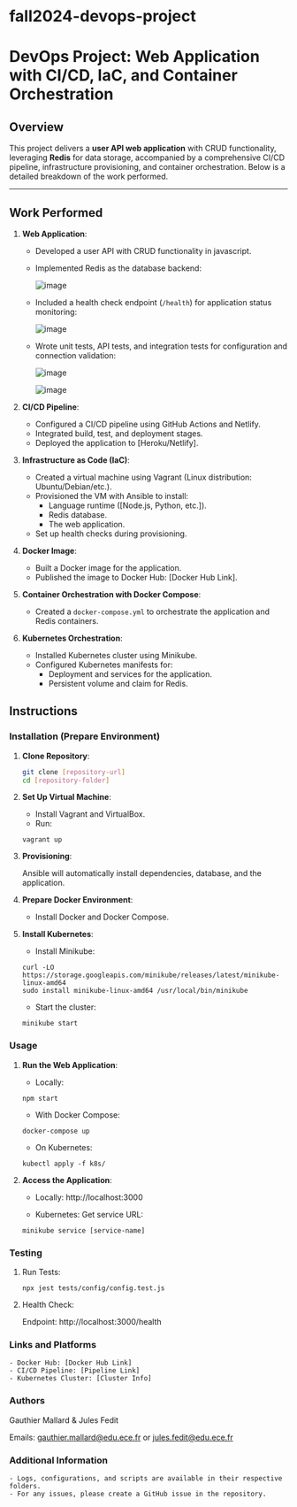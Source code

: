 # fall2024-devops-project

# DevOps Project: Web Application with CI/CD, IaC, and Container Orchestration

## Overview

This project delivers a **user API web application** with CRUD functionality, leveraging **Redis** for data storage, accompanied by a comprehensive CI/CD pipeline, infrastructure provisioning, and container orchestration. Below is a detailed breakdown of the work performed.

---

## Work Performed

1. **Web Application**:
   - Developed a user API with CRUD functionality in javascript.
   - Implemented Redis as the database backend:
   
     ![image](https://github.com/user-attachments/assets/cf00bead-30b7-4016-9d21-edd9a4389ef9)

   - Included a health check endpoint (`/health`) for application status monitoring:
   
     ![image](https://github.com/user-attachments/assets/856d6821-af79-4b7b-b169-18387435961e)

   - Wrote unit tests, API tests, and integration tests for configuration and connection validation:
  
     ![image](https://github.com/user-attachments/assets/db969a00-22c2-4cec-8f07-b0723f076fb0)

     ![image](https://github.com/user-attachments/assets/d26d9227-af6d-448b-9693-a3fd3e26d231)



2. **CI/CD Pipeline**:
   - Configured a CI/CD pipeline using GitHub Actions and Netlify.
   - Integrated build, test, and deployment stages.
   - Deployed the application to [Heroku/Netlify].

3. **Infrastructure as Code (IaC)**:
   - Created a virtual machine using Vagrant (Linux distribution: Ubuntu/Debian/etc.).
   - Provisioned the VM with Ansible to install:
     - Language runtime ([Node.js, Python, etc.]).
     - Redis database.
     - The web application.
   - Set up health checks during provisioning.

4. **Docker Image**:
   - Built a Docker image for the application.
   - Published the image to Docker Hub: [Docker Hub Link].

5. **Container Orchestration with Docker Compose**:
   - Created a `docker-compose.yml` to orchestrate the application and Redis containers.

6. **Kubernetes Orchestration**:
   - Installed Kubernetes cluster using Minikube.
   - Configured Kubernetes manifests for:
     - Deployment and services for the application.
     - Persistent volume and claim for Redis.

## Instructions

### Installation (Prepare Environment)

1. **Clone Repository**:
   ```bash
   git clone [repository-url]
   cd [repository-folder]
   ```


2. **Set Up Virtual Machine**:
    - Install Vagrant and VirtualBox.
    - Run:
    ```
    vagrant up
    ```
3. **Provisioning**:

    Ansible will automatically install dependencies, database, and the application.
4. **Prepare Docker Environment**:

    - Install Docker and Docker Compose.
5. **Install Kubernetes**:

    - Install Minikube:
    ```
    curl -LO https://storage.googleapis.com/minikube/releases/latest/minikube-linux-amd64
    sudo install minikube-linux-amd64 /usr/local/bin/minikube
    ```

    - Start the cluster:
    ```
    minikube start
    ```

### Usage

1. **Run the Web Application**:

    - Locally:
    ```
    npm start
    ```

    - With Docker Compose:
    ```
    docker-compose up
    ```

    - On Kubernetes:
    ```
    kubectl apply -f k8s/
    ```

2. **Access the Application**:

    - Locally: http://localhost:3000

    - Kubernetes: Get service URL:
    ```
    minikube service [service-name]
    ```


### Testing

1. Run Tests:
    ```
    npx jest tests/config/config.test.js
    ```

2. Health Check:

    Endpoint: http://localhost:3000/health 


### Links and Platforms

    - Docker Hub: [Docker Hub Link]
    - CI/CD Pipeline: [Pipeline Link]
    - Kubernetes Cluster: [Cluster Info]

### Authors

Gauthier Mallard & Jules Fedit

Emails: gauthier.mallard@edu.ece.fr  or jules.fedit@edu.ece.fr


### Additional Information
    - Logs, configurations, and scripts are available in their respective folders.
    - For any issues, please create a GitHub issue in the repository.



